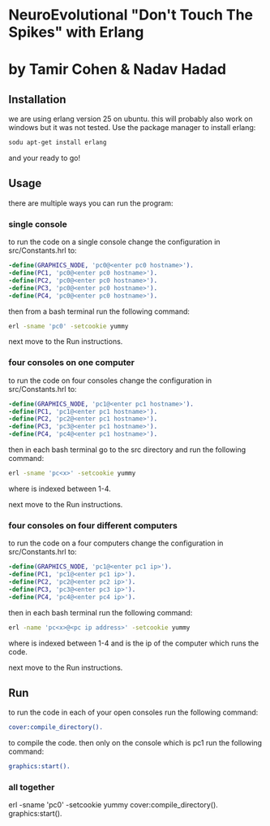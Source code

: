 # NeuroEvolutional "Don't Touch The Spikes" with Erlang
# by Tamir Cohen & Nadav Hadad


## Installation
we are using erlang version 25 on ubuntu. this will probably also work on windows but it was not tested.
Use the package manager to install erlang:
```bash
sodu apt-get install erlang
```

and your ready to go!
## Usage
there are multiple ways you can run the program:

### single console
to run the code on a single console change the configuration in src/Constants.hrl to:
```erlang
-define(GRAPHICS_NODE, 'pc0@<enter pc0 hostname>').
-define(PC1, 'pc0@<enter pc0 hostname>').
-define(PC2, 'pc0@<enter pc0 hostname>').
-define(PC3, 'pc0@<enter pc0 hostname>').
-define(PC4, 'pc0@<enter pc0 hostname>').
```
then from a bash terminal run the following command:
```bash
erl -sname 'pc0' -setcookie yummy
```
next move to the Run instructions.

### four consoles on one computer
to run the code on four consoles change the configuration in src/Constants.hrl to:
```erlang
-define(GRAPHICS_NODE, 'pc1@<enter pc1 hostname>').
-define(PC1, 'pc1@<enter pc1 hostname>').
-define(PC2, 'pc2@<enter pc1 hostname>').
-define(PC3, 'pc3@<enter pc1 hostname>').
-define(PC4, 'pc4@<enter pc1 hostname>').
```
then in each bash terminal go to the src directory and run the following command:
```bash
erl -sname 'pc<x>' -setcookie yummy
```
where <x> is indexed between 1-4.

next move to the Run instructions.

### four consoles on four different computers
to run the code on a four computers change the configuration in src/Constants.hrl to:

```erlang
-define(GRAPHICS_NODE, 'pc1@<enter pc1 ip>').
-define(PC1, 'pc1@<enter pc1 ip>').
-define(PC2, 'pc2@<enter pc2 ip>').
-define(PC3, 'pc3@<enter pc3 ip>').
-define(PC4, 'pc4@<enter pc4 ip>').
```

then in each bash terminal run the following command:
```bash
erl -name 'pc<x>@<pc ip address>' -setcookie yummy
```
where <x> is indexed between 1-4 and <pc ip address> is the ip of the computer which runs the code.

next move to the Run instructions.

## Run
to run the code in each of your open consoles run the following command:
```erlang
cover:compile_directory().
```
to compile the code.
then only on the console which is pc1 run the following command:
```erlang
graphics:start().
```

### all together
erl -sname 'pc0' -setcookie yummy
cover:compile_directory().
graphics:start().


